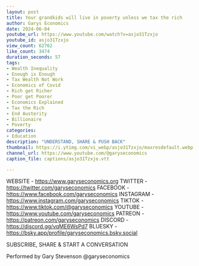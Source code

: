 ```yaml
---
layout: post
title: Your grandkids will live in poverty unless we tax the rich
author: Garys Economics
date: 2024-06-04
youtube_url: https://www.youtube.com/watch?v=asjo31Tzxjo
youtube_id: asjo31Tzxjo
view_count: 62762
like_count: 3474
duration_seconds: 57
tags:
- Wealth Inequality
- Enough is Enough
- Tax Wealth Not Work
- Economics of Covid
- Rich get Richer
- Poor get Poorer
- Economics Explained
- Tax the Rich
- End Austerity
- Billionaire
- Poverty
categories:
- Education
description: "UNDERSTAND, SHARE & PUSH BACK"
thumbnail: https://i.ytimg.com/vi_webp/asjo31Tzxjo/maxresdefault.webp
channel_url: https://www.youtube.com/@garyseconomics
caption_file: captions/asjo31Tzxjo.vtt

---
```


WEBSITE - https://www.garyseconomics.org
TWITTER  - https://twitter.com/garyseconomics
FACEBOOK - https://www.facebook.com/garyseconomics
INSTAGRAM  - https://www.instagram.com/garyseconomics
TIKTOK - https://www.tiktok.com/@garyseconomics
YOUTUBE -  https://www.youtube.com/garyseconomics
PATREON - https://patreon.com/garyseconomics
DISCORD - https://discord.gg/vqME6WsPd7
BLUESKY - https://bsky.app/profile/garyseconomics.bsky.social

SUBSCRIBE, SHARE & START A CONVERSATION

Performed by Gary Stevenson
@garyseconomics
